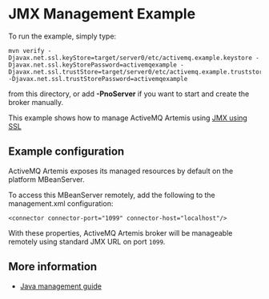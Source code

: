 # JMX Management Example

To run the example, simply type:
 
    mvn verify -Djavax.net.ssl.keyStore=target/server0/etc/activemq.example.keystore -Djavax.net.ssl.keyStorePassword=activemqexample -Djavax.net.ssl.trustStore=target/server0/etc/activemq.example.truststore -Djavax.net.ssl.trustStorePassword=activemqexample

from this directory, or add **-PnoServer** if you want to start and create the broker manually.

This example shows how to manage ActiveMQ Artemis using [JMX using SSL](http://java.sun.com/javase/technologies/core/mntr-mgmt/javamanagement/)

## Example configuration

ActiveMQ Artemis exposes its managed resources by default on the platform MBeanServer.

To access this MBeanServer remotely, add the following to the management.xml configuration:

    <connector connector-port="1099" connector-host="localhost"/>

With these properties, ActiveMQ Artemis broker will be manageable remotely using standard JMX URL on port `1099`.

## More information

*   [Java management guide](http://docs.oracle.com/javase/8/docs/technotes/guides/management/agent.html)